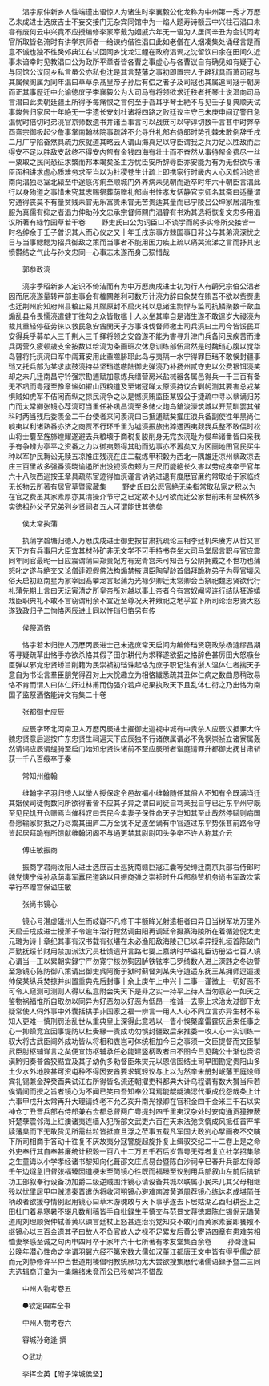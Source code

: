 <!-- { "loadSidebar": true } -->
　　淐字原仲新乡人性端谨出语惊人为诸生时李襄毅公化龙称为中州第一秀才万厯乙未成进士选庻吉士不妄交接门无杂宾同馆中为一焰人题寿诗额云中兴柱石淐曰未甞有废何云中兴竟不应授编修李冡宰戴为姻戚六年无一语为人居间辛丑为会试同考官所取皆名流时有讲学京师者一给谏约偕徃淐曰此如老僧在人烟凑集处诵经言是而意不诚也独不徃癸邜典江右试回同乡沈龙江鲤在政府淐谒之沈留饮曰余在田间久近事未谙幸时见教淐曰公为政所平章者皆各曹之事虚心与各曹议自有确见如有疑于心与同馆公议同乡私言虽公亦私也沈是其言楚藩之事初即置宗人于辟狱具而萧司冦与其属候阁属为同年淐曰草草杀髙皇帝子孙后有偿之者子及司冦也其属追司冦于朝房而正其事歴迁中允谕徳庻子李襄毅公为大司马有将领欲求迁秩者托琴士说淐向司马言淐曰此卖朝廷疆土所得予毎痛恨之言何至于吾耳乎琴士絶不与见壬子复典顺天试事竣告归家居十年絶无一字遗长安刘杜诸将四路之败廷议主守己未庚申间辽警日急淐忧时倍切时弟湸官京师数遗书并诸当事言可以战庻可以守谆切数千言甚中时弊辛酉熹宗御极起少詹事掌南翰林院事疏辞不允寻升礼部右侍郎时势孔棘未敢例辞壬戌二月广宁陷奋然具疏力疾就道其略云人谓山海真足以守臣谓我之兵力足以胜敌而后得安不足以胜敌支敌终不得安内帑有金钱四海有壮士而不奋然从事待帑金费尽一丝一粟取之民间恐征求繁而邦本竭矣圣主方忧臣安所辞辱臣亦安能为有为无但欲与诸臣面相讲求虚心质难务求至当以为社稷苍生计疏上即携家行时畿内人心风鹤沿途皆南向淐独尽室北辕至中途感泻痢至顺城门外养病未见朝而逝卒时年六十朝臣言淐此行以身殉道之事惜未究其志赐祭葬荫赠礼部尚书性孝友恬静官京师名其斋曰适量谓穷通得丧莫不有量贫贱未甞无乐富贵未甞无苦贵适其量而已宁陵吕公坤家居淐所推服为真儒有抑之者淐力伸助孙文忠承宗督师闗门淐甞有书劝其选将恢复文忠多用淐议所著有緑竹园草若干卷 
　　野史氏曰公为词臣口不谈学而躬多实修所交接皆一时名绅余于壬子曽识其人而心仪之又十年壬戌东事方棘国事日非公与其弟湸深忧之日与当事鳃鳃为招兵御敌之策而当事者不能用因力疾上疏以痛哭流涕之言而抒其忠愤欎结之气此与孙文忠同一心事志未遂而身已殒惜哉

　　郭叅政湸

　　湸字季昭新乡人定识不倚洁而有为中万厯庚戌进士初为行人有齮兄宗伯公淐者因而厄湸遂量转戸部主事会有榷闗差利可数万计湸力辞曰象焚在贿吾不欲以赀贾患也迁荆州府知府州县粮止易其牒原封不启火耗以息诸生剽悍与监司抗鳞聚数千歃血煽乱县令畏懦湸遣健丁徃勾之众皆散槛十人以坐其率自是诸生遂不敢逞岁大祲湸为裁其重轻停征劳徕以救民急安酋閧天子方事诛伐督师檄土司兵湸曰土司今皆馁民耳安得兵乎募牟人三千荆人三千择将领之安酋遂不能为害寻升津门兵备问民疾苦而津兵两营久疲顿歳支金按数以给湸为条画班次休息训练部伍肃然是时魏珰心腹以觉华岛瞽将托湸湸曰军中阘茸安用此軰噬腓耶此岛与夷隔一水宁得罪巨珰不敢悞封疆事珰又托兵部为某求旗鼓湸持益坚珰遂嗾陆御史弹湸乃补扬州贰守吏以公费银饵湸笑却之未几迁南昌守钤强宗勘逋赋加意练兵缮营房米盐械器各属邑得兵一千三百有备无不巩而粤冦至豫章谧如擢山西粮道及至诸冦啴太原湸持议合剿躬测其要害总戎某惧贼如虎军不佶闲而纵之掠民湸争之以是憾湸贿监臣某毁公于捷疏中寻以叅谪归苏门而太常卿张镜心荐湸可当重任补巩昌湸至多储火炮鸟鎗浚濠筑城以开荒甽罢其催科时两当残后委羡金二千台使者来问羡湸曰已抵逋赋矣擢庄浪兵备副使徃年黒尚仁啖夷以利诸熟番亦济之商贾不行环千里为墟湸振旅出猝遇西夷觌我兵整不敢偪时松山将士麏至旌斾煌耀遂避去兵粮壊于商税复朘削身无完衣湸耻为侵牟诸番皆曰亲我乎有争辨为亭平之资番之力以御夷颇得其助而边事亦不嚣矣又为区画地田官民买牛种以军护民耨讼无赎五凉惟庄残湸在庄二载练甲积糓为西北一隅雄迁凉州叅政凉去庄三百里故多强番湸晓谕遏所出没视湸齿颊为三尺而能絶长久害以劳成疾卒于官年六十八陜西巡按王章具疏陈宦迹得恤湸谨言讷讷进退有度厯官亷约常取给于家临终无长物云所著有居官草暨家藏集
　　野史氏曰公厯官絶无染指常取私家之积以为在官之费虽其家素厚亦其清操介节守之已定故不见可欲而迁公家世前未有显秩然多实徳祖孙父子兄弟列乡贤祠者五人可谓能世其徳矣

　　侯太常执蒲

　　执蒲字碧塘归徳人万厯戊戌进士御史按甘肃抗疏论三相李廷机朱赓方从哲又言天下方有兵事用大臣宜其材孙矿非无文学不可手持书卷坐大司马堂居言职与官应震同年同官最昵一日应震谓蒲曰郑贵妃方有宠青宫未可知吾与公阴拥戴之不世功也蒲怒叱之遂与絶交又论僧逹观假佛法构煽禁掖词臣陶望龄首倡拜跪称弟子为辱官壊风俗天启初赵南星为冡宰因髙攀龙言起蒲为光禄少卿迁太常卿会当祭祀魏忠贤欲代行礼蒲先期上言曰天坛寅清之所皇帝所对越以事上帝者今有宫奴阉竖连行结队狂游嬉戏臣职典礼不敢不言窃谓刑余不宜近至尊况天神飨祀之地乎宜下所司论治忠贤大怒遂致政归子二恂恪丙辰进士同以忤珰归恪另有传

　　侯祭酒恪

　　恪字若木归徳人万厯丙辰进士己未选庻常天启间为编修珰贤窃政杀杨涟缪昌期等寻疑疏草出恪手亦欲杀恪其假子田尔耕代为求释遂欲招之恪辞色甚厉田大怒嗾台臣弹以邪党忠贤矫旨削籍为民崇祯初珰诛起恪为庻子职记注有浙人温体仁者揣天子意自为书讼言羣臣朋党得召对上大恱趣立为相恪纎悉疏其丑体仁病之数曲恳稍改易恪不肯而谓人曰体仁奸过林甫而伪强介若卢杞果执政天下且乱体仁衔之乃出恪为南国子监祭酒恪能诗文有集二十卷

　　张都御史应辰

　　应辰字环北河南卫人万厯丙辰进士擢御史巡视中城有中贵杀人应辰议抵罪大忤魏忠贤意后巡按广东忠贤生祠遍天下应辰独不行诸僚属谓必不免祸崇祯立诸寮属轰然请谒应辰谓缇骑至启门始知忠贤诛诸前不至应辰所者诣庭请罪升都御史抚甘肃斩获一千八百级卒于秦

　　常知州维翰

　　维翰字子羽归徳人以举人授保定令邑故褊小维翰随任其俗人不知有令既满当迁其姻侯司徒恂数问所欲得者皆不应其子异之谓曰司徒自笃亲我自守已迁东平州守既至见民饥开仓赈焉当催科叹曰吾民今卖妻子保性命天子岂知其至此哉然停赋则病国吾愿输家财抵之乃尽鬻其田庐二万金犹不足遂坐谪有中官道过东平势张甚前路令守皆起居拜跪有所馈献维翰闭阁不与通更禁其尉尉叩头争卒不许人称其介云

　　傅庄敏振商

　　振商字君雨汝阳人进士选庻吉士巡抚南赣巨冦江囊等受缚迁南京兵部右侍郎时魏党懐宁侯孙承荫毒军蠧民道路以目振商弹之崇祯时升兵部叅赞机务尚书军政次第举行卒赠宫保谥庄敏

　　张尚书镜心

　　镜心号湛虚磁州人生而岐嶷不凡修干丰额眸光射逺相者曰异日当树军功万里外天启壬戌成进士授萧子令逾年治行鞺然调曲阳再调延令摄篆海陵所在着循迹倪太史元璐为诗十章纪其事有汉书载有张堪在未必渔阳敌海陵己巳以卓异授礼垣首陈破门戸勤抚绥节财用禁加派汰冗员杜馈遗开言路七要上嘉纳时举谥礼臣访册溢七百人镜心谓当一正以累朝实録宁严勿寛宁核勿狥因胪铁铉李已罗绮数人进上深韪之冬边警至急镜心陈防御八策请出御史呉阿衡于狱时蓟督刘某失守逍遥东抚王某拥师逗遛援帅侯某纵兵焚掠并纠置重典先后封事十余上庚午上中兴十二事一谨微上一切好恶不可令人窥测可测则人得以私意附会失天下是非之实一持平上待人当勿意必一如天之鉴物祸福惟所自取勿以同异为好恶勿以好恶为低昂一推诚一去察上求治太过御下太疑常使人伺外事中外囊括拱手非国家之福一辨言一用人人心不同立言亦异生材不易知人更难一慎刑罚治乱世从重典皇上深得此意若以一眚小悞槩廑雷霆灰后来任事之心一抑躁竞宜因事堤防以杜夤縁一责成功勿悞封疆致后来推委一收人心一实训练一驭大将古武臣阃外成功皆从将相和衷岂可体统相加今日之事须一文臣提督而文臣掣武臣肘枢辅详言之矣便宜饬枢辅承任必能建竖柄政者曰不图今日见魏公十渐也赍诏滇黔归奏普酋狡黠宜及其子幼仇多勑督臣朱爕元以恩信固结土司早图勘定贵阳山多土少水外地腴甚可资屯种不得因安酋要求辄轻议与上以为然辛未册封岷藩王庭设师宾礼锡兼金辞癸酉典试江右所得皆名流还朝擢吏科都典大计乌程谓有数大猾当斥若俟请间而授之旨者镜心为不闻已笑曰吾知奉公耳焉能龊龊淟涊代秉成伐怨哉条上计六事甲戌升太常再升大理请终老不允乙亥升南光禄卿在官积金四千金米三千石以实神仓丁丑晋兵部右侍郎兼右佥都总督两广粤提封四千里夷汉杂处时安南通贡獞獠薮奸楚孽震邻海上红澳诸夷连樯入犯所部文武吏六百在天末法弛贪惰成风抵任首严竿牍藩臬而下无敢贽见所需丝粒皆抵直且浮之莅事五载凡军国大政刿心擘画夜不交瞚下所司相商手答动十徃复不厌故夷分冦警旋起旋扑复上缉驭交纪二十二卷上是之命外吏奉行其自奉甚亷统计积榖一百八十二万五千石后岁眚粤无殍者复立社学招集黎之生童诲以小学孝经诸书黎知向化葺邵文庄点易台暨陈白沙祠辛巳春升兵部左侍郎壬午边燧急旧督张福臻因道梗未至简镜心徃既而福臻至议别用兵部叙山左前后擒斩功工部叙奉行设备功加爵二级逆贼围汴镜心请设备共城以联属小民未几其父母相继殁以忧里居甲申贼溃秦晋遣伪将收河朔镜心避难南渡黄道周荐镜心练达老成堪简任柄政者欲援夺情例起用镜心曰草木游魂敢与天下事乎遂去卜居姑湖乙酉归耕釡上之田杜门着易寒暑不辍凡数削稿皆手自批録生平慎交与范景文蒋徳璟陈仁锡倪元璐黄道周刘理顺贺仲轼善黄以谏言廷杖上怒甚连治羽党知交不敢问而黄家素窭即饔飱不继镜心以三百金遗其子曰故人不负官故人之禄不足累友后黄公寄诗四章有患难劳相恤妻孥感至诚之句丙申四月卒于家年六十七所著有孝友堂集百余卷
　　孙竒逢曰公晚年潜心性命之学谓羽翼六经不第宋数大儒如汉董江都唐王文中皆有得乎儒之醇而元刘静修许平仲当世道荆榛倡明教统厥功尤大尝欲搜集厯代诸儒语録予暨二三同志选辑商订彚为一集端绪未竟而公已殁矣岂不惜哉

　　中州人物考卷五

　　●钦定四库全书

　　中州人物考卷六

　　容城孙竒逢 撰

　　○武功

　　李挥佥英【附子滦城侯坚】

